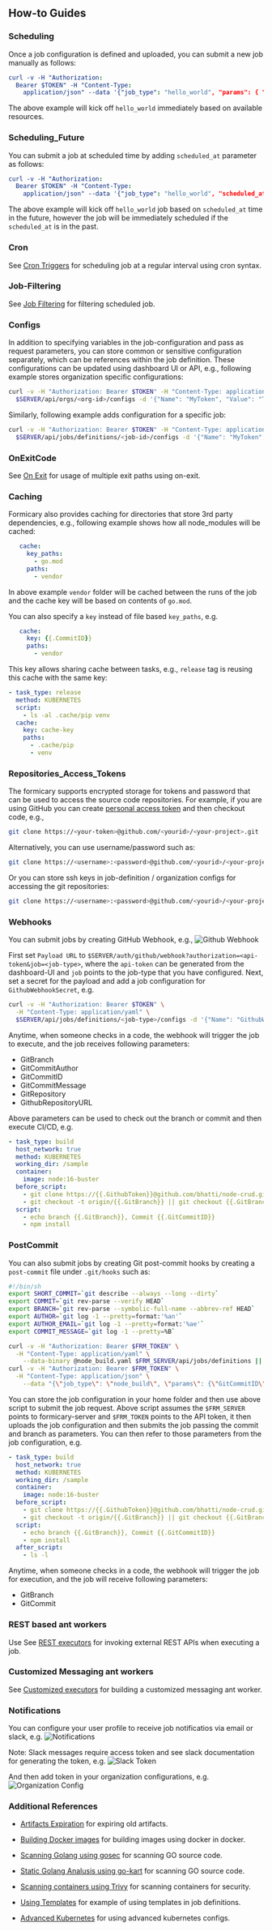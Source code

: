 ## How-to Guides

### Scheduling

Once a job configuration is defined and uploaded, you can submit a new job manually as follows:

```yaml
curl -v -H "Authorization:
  Bearer $TOKEN" -H "Content-Type:
    application/json" --data '{"job_type": "hello_world", "params": { "Target": "bob" } }' $SERVER/api/jobs/requests
```

The above example will kick off `hello_world` immediately based on available resources.

### Scheduling_Future

You can submit a job at scheduled time by adding `scheduled_at` parameter as follows:

```yaml
curl -v -H "Authorization:
  Bearer $TOKEN" -H "Content-Type:
    application/json" --data '{"job_type": "hello_world", "scheduled_at": "2025-06-15T00:00:00.0-00:00", "params": { "Target": "bob" } }' $SERVER/api/jobs/requests
```

The above example will kick off `hello_world` job based on `scheduled_at` time in the future, however the job will be
immediately scheduled if the `scheduled_at` is in the past.

### Cron

See [Cron Triggers](definition_options.md#cron_trigger) for scheduling job at a regular interval using cron syntax.

### Job-Filtering

See [Job Filtering](definition_options.md#filter) for filtering scheduled job.

### Configs

In addition to specifying variables in the job-configuration and pass as request parameters, you can store common or
sensitive configuration separately, which can be references within the job definition. These configurations can be
updated using dashboard UI or API, e.g., following example stores organization specific configurations:

```bash
curl -v -H "Authorization: Bearer $TOKEN" -H "Content-Type: application/yaml" \
  $SERVER/api/orgs/<org-id>/configs -d '{"Name": "MyToken", "Value": "TokenValue"}'
```

Similarly, following example adds configuration for a specific job:

```bash
curl -v -H "Authorization: Bearer $TOKEN" -H "Content-Type: application/yaml" \
  $SERVER/api/jobs/definitions/<job-id>/configs -d '{"Name": "MyToken", "Value": "TokenValue"}'
```

### OnExitCode
See [On Exit](definition_options.md#on_exit) for usage of multiple exit paths using on-exit.

### Caching

Formicary also provides caching for directories that store 3rd party dependencies, e.g.,
following example shows how all node_modules will be cached:

```yaml
   cache:
     key_paths:
       - go.mod
     paths:
       - vendor
```

In above example `vendor` folder will be cached between the runs of the job and the cache key will be based on contents of
`go.mod`.

You can also specify a `key` instead of file based `key_paths`, e.g.

```yaml
   cache:
     key: {{.CommitID}}
     paths:
       - vendor
```

This key allows sharing cache between tasks, e.g., `release` tag is reusing this cache with the same key:

```yaml
- task_type: release
  method: KUBERNETES
  script:
    - ls -al .cache/pip venv
  cache:
    key: cache-key
    paths:
      - .cache/pip
      - venv
```

### Repositories_Access_Tokens

The formicary supports encrypted storage for tokens and password that can be used to access the source code
repositories. For example, if you are using GitHub you can create
[personal access token](https://docs.github.com/en/github/authenticating-to-github/keeping-your-account-and-data-secure/creating-a-personal-access-token)
and then checkout code, e.g.,

```bash
git clone https://<your-token>@github.com/<yourid>/<your-project>.git
```

Alternatively, you can use username/password such as:

```bash
git clone https://<username>:<password>@github.com/<yourid>/<your-project>.git
```

Or you can store ssh keys in job-definition / organization configs for accessing the git repositories:

```bash
git clone https://<username>:<password>@github.com/<yourid>/<your-project>.git
```

### Webhooks

You can submit jobs by creating GitHub Webhook, e.g.,
![Github Webhook](github_webhook.png)

First set `Payload URL` to `$SERVER/auth/github/webhook?authorization=<api-token&job=<job-type>`, where the
`api-token` can be generated from the dashboard-UI and `job` points to the job-type that you have configured. Next, set
a secret for the payload and add a job configuration for `GithubWebhookSecret`, e.g.

```bash
curl -v -H "Authorization: Bearer $TOKEN" \
  -H "Content-Type: application/yaml" \
  $SERVER/api/jobs/definitions/<job-type>/configs -d '{"Name": "GithubWebhookSecret", "Value": "my-secret", "Secret": true}'
```

Anytime, when someone checks in a code, the webhook will trigger the job to execute, and the job receives following
parameters:

- GitBranch
- GitCommitAuthor
- GitCommitID
- GitCommitMessage
- GitRepository
- GithubRepositoryURL

Above parameters can be used to check out the branch or commit and then execute CI/CD, e.g.

```yaml
- task_type: build
  host_network: true
  method: KUBERNETES
  working_dir: /sample
  container:
    image: node:16-buster
  before_script:
    - git clone https://{{.GithubToken}}@github.com/bhatti/node-crud.git .
    - git checkout -t origin/{{.GitBranch}} || git checkout {{.GitBranch}}
  script:
    - echo branch {{.GitBranch}}, Commit {{.GitCommitID}}
    - npm install
```

### PostCommit

You can also submit jobs by creating Git post-commit hooks by creating a `post-commit` file under `.git/hooks` such as:

```bash
#!/bin/sh
export SHORT_COMMIT=`git describe --always --long --dirty`
export COMMIT=`git rev-parse --verify HEAD`
export BRANCH=`git rev-parse --symbolic-full-name --abbrev-ref HEAD`
export AUTHOR=`git log -1 --pretty=format:'%an'`
export AUTHOR_EMAIL=`git log -1 --pretty=format:'%ae'`
export COMMIT_MESSAGE=`git log -1 --pretty=%B`

curl -v -H "Authorization: Bearer $FRM_TOKEN" \
  -H "Content-Type: application/yaml" \
    --data-binary @node_build.yaml $FRM_SERVER/api/jobs/definitions || echo 'failed to upload ci job configuration for node_build'
curl -v -H "Authorization: Bearer $FRM_TOKEN" \
  -H "Content-Type: application/json" \
    --data "{\"job_type\": \"node_build\", \"params\": {\"GitCommitID\": \"$COMMIT\", \"GitBranch\": \"$BRANCH\", \"GitCommitMessage\": \"$COMMIT_MESSAGE\"}}" $FRM_SERVER/api/jobs/requests || echo 'failed to submit ci job configuration for node_build'
```

You can store the job configuration in your home folder and then use above script to submit the job request. Above
script assumes the `$FRM_SERVER` points to formicary-server and `$FRM_TOKEN` points to the API token, it then uploads
the job configuration and then submits the job passing the commit and branch as parameters. You can then refer to those
parameters from the job configuration, e.g.

```yaml
- task_type: build
  host_network: true
  method: KUBERNETES
  working_dir: /sample
  container:
    image: node:16-buster
  before_script:
    - git clone https://{{.GithubToken}}@github.com/bhatti/node-crud.git .
    - git checkout -t origin/{{.GitBranch}} || git checkout {{.GitBranch}}
  script:
    - echo branch {{.GitBranch}}, Commit {{.GitCommitID}}
    - npm install
  after_script:
    - ls -l
```

Anytime, when someone checks in a code, the webhook will trigger the job for execution, and the job will receive following
parameters:

- GitBranch
- GitCommit

### REST based ant workers
Use See [REST executors](executors.md#REST) for invoking external REST APIs when executing a job.

### Customized Messaging ant workers
See [Customized executors](executors.md#Customized) for building a customized messaging ant worker.


### Notifications
You can configure your user profile to receive job notificatios via email or slack, e.g.
![Notifications](notifications.png)

Note: Slack messages require access token and see slack documentation for generating the token, e.g.
![Slack Token](slack.png)

And then add token in your organization configurations, e.g.
![Organization Config](org_config.png)

### Additional References

- [Artifacts Expiration](expire-artifacts.md) for expiring old artifacts.

- [Building Docker images](dind.md) for building images using docker in docker.

- [Scanning Golang using gosec](gosec-scan.md) for scanning GO source code.

- [Static Golang Analusis using go-kart](go-kart.md) for scanning GO source code.

- [Scanning containers using Trivy](trivy-scan.md) for scanning containers for security.

- [Using Templates](templates.md) for example of using templates in job definitions.

- [Advanced Kubernetes](advanced_k8.md) for using advanced kubernetes configs.

